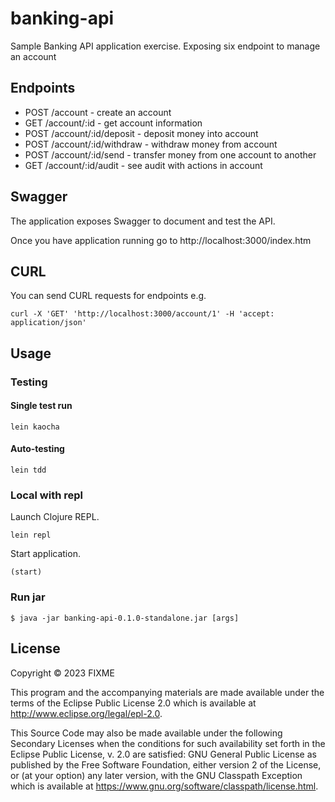 # banking-api

Sample Banking API application exercise. Exposing six endpoint to manage an account

## Endpoints

* POST /account - create an account
* GET /account/:id - get account information
* POST /account/:id/deposit - deposit money into account
* POST /account/:id/withdraw - withdraw money from account
* POST /account/:id/send - transfer money from one account to another
* GET /account/:id/audit - see audit with actions in account  

## Swagger

The application exposes Swagger to document and test the API.

Once you have application running go to http://localhost:3000/index.htm

## CURL

You can send CURL requests for endpoints e.g.

`curl -X 'GET' 'http://localhost:3000/account/1' -H 'accept: application/json'`

## Usage

### Testing

#### Single test run

`lein kaocha`

#### Auto-testing

`lein tdd`

### Local with repl

Launch Clojure REPL.

`lein repl`

Start application.

`(start)`

### Run jar

    $ java -jar banking-api-0.1.0-standalone.jar [args]

## License

Copyright © 2023 FIXME

This program and the accompanying materials are made available under the
terms of the Eclipse Public License 2.0 which is available at
http://www.eclipse.org/legal/epl-2.0.

This Source Code may also be made available under the following Secondary
Licenses when the conditions for such availability set forth in the Eclipse
Public License, v. 2.0 are satisfied: GNU General Public License as published by
the Free Software Foundation, either version 2 of the License, or (at your
option) any later version, with the GNU Classpath Exception which is available
at https://www.gnu.org/software/classpath/license.html.
